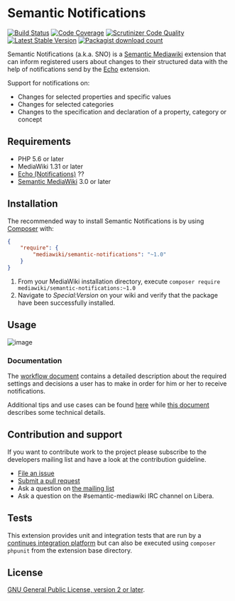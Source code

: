 # Semantic Notifications

[![Build Status](https://secure.travis-ci.org/SemanticMediaWiki/SemanticNotifications.svg?branch=master)](http://travis-ci.org/SemanticMediaWiki/SemanticNotifications)
[![Code Coverage](https://scrutinizer-ci.com/g/SemanticMediaWiki/SemanticNotifications/badges/coverage.png?b=master)](https://scrutinizer-ci.com/g/SemanticMediaWiki/SemanticNotifications/?branch=master)
[![Scrutinizer Code Quality](https://scrutinizer-ci.com/g/SemanticMediaWiki/SemanticNotifications/badges/quality-score.png?b=master)](https://scrutinizer-ci.com/g/SemanticMediaWiki/SemanticNotifications/?branch=master)
[![Latest Stable Version](https://poser.pugx.org/mediawiki/semantic-notifications/version.png)](https://packagist.org/packages/mediawiki/semantic-notifications)
[![Packagist download count](https://poser.pugx.org/mediawiki/semantic-notifications/d/total.png)](https://packagist.org/packages/mediawiki/semantic-notifications)

Semantic Notifications (a.k.a. SNO) is a [Semantic Mediawiki][smw] extension that can inform registered users about
changes to their structured data with the help of notifications send by the [Echo][echo] extension.

Support for notifications on:

- Changes for selected properties and specific values
- Changes for selected categories
- Changes to the specification and declaration of a property, category or concept

## Requirements

- PHP 5.6 or later
- MediaWiki 1.31 or later
- [Echo (Notifications)][echo] ??
- [Semantic MediaWiki][smw] 3.0 or later

## Installation

The recommended way to install Semantic Notifications is by using [Composer][composer] with:

```json
{
	"require": {
		"mediawiki/semantic-notifications": "~1.0"
	}
}
```
1. From your MediaWiki installation directory, execute
   `composer require mediawiki/semantic-notifications:~1.0`
2. Navigate to _Special:Version_ on your wiki and verify that the package
   have been successfully installed.

## Usage

![image](https://cloud.githubusercontent.com/assets/1245473/15995802/e43ae88c-3120-11e6-872c-e216d16b2739.png)

### Documentation

The [workflow document](docs/01-workflow.md) contains a detailed description about the required
settings and decisions a user has to make in order for him or her to receive notifications.

Additional tips and use cases can be found [here](docs/02-tips.md) while [this document](docs/03-technical.md)
describes some technical details.

## Contribution and support

If you want to contribute work to the project please subscribe to the developers mailing list and
have a look at the contribution guideline.

* [File an issue](https://github.com/SemanticMediaWiki/SemanticNotifications/issues)
* [Submit a pull request](https://github.com/SemanticMediaWiki/SemanticNotifications/pulls)
* Ask a question on [the mailing list](https://www.semantic-mediawiki.org/wiki/Mailing_list)
* Ask a question on the #semantic-mediawiki IRC channel on Libera.

## Tests

This extension provides unit and integration tests that are run by a [continues integration platform][travis]
but can also be executed using `composer phpunit` from the extension base directory.

## License

[GNU General Public License, version 2 or later][gpl-licence].

[smw]: https://github.com/SemanticMediaWiki/SemanticMediaWiki
[contributors]: https://github.com/SemanticMediaWiki/SemanticNotifications/graphs/contributors
[travis]: https://travis-ci.org/SemanticMediaWiki/SemanticNotifications
[gpl-licence]: https://www.gnu.org/copyleft/gpl.html
[composer]: https://getcomposer.org/
[echo]: https://www.mediawiki.org/wiki/Extension:Echo
